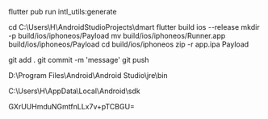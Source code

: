 flutter pub run intl_utils:generate

cd C:\Users\H\AndroidStudioProjects\dmart
flutter build ios --release
mkdir -p build/ios/iphoneos/Payload
mv build/ios/iphoneos/Runner.app build/ios/iphoneos/Payload
cd build/ios/iphoneos
zip -r app.ipa Payload

git add .
git commit -m 'message'
git push


D:\Program Files\Android\Android Studio\jre\bin

C:\Users\H\AppData\Local\Android\sdk

GXrUUHmduNGmtfnLLx7v+pTCBGU=